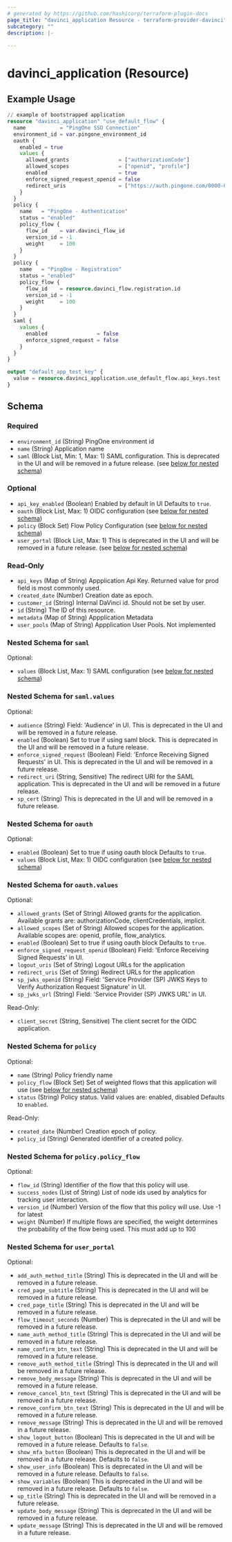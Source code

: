 ```yaml
---
# generated by https://github.com/hashicorp/terraform-plugin-docs
page_title: "davinci_application Resource - terraform-provider-davinci"
subcategory: ""
description: |-
  
---
```


# davinci_application (Resource)



## Example Usage

```terraform
// example of bootstrapped application
resource "davinci_application" "use_default_flow" {
  name           = "PingOne SSO Connection"
  environment_id = var.pingone_environment_id
  oauth {
    enabled = true
    values {
      allowed_grants                = ["authorizationCode"]
      allowed_scopes                = ["openid", "profile"]
      enabled                       = true
      enforce_signed_request_openid = false
      redirect_uris                 = ["https://auth.pingone.com/0000-0000-000/rp/callback/openid_connect"]
    }
  }
  policy {
    name   = "PingOne - Authentication"
    status = "enabled"
    policy_flow {
      flow_id    = var.davinci_flow_id
      version_id = -1
      weight     = 100
    }
  }
  policy {
    name   = "PingOne - Registration"
    status = "enabled"
    policy_flow {
      flow_id    = resource.davinci_flow.registration.id
      version_id = -1
      weight     = 100
    }
  }
  saml {
    values {
      enabled                = false
      enforce_signed_request = false
    }
  }
}

output "default_app_test_key" {
  value = resource.davinci_application.use_default_flow.api_keys.test
}
```

<!-- schema generated by tfplugindocs -->
## Schema

### Required

- `environment_id` (String) PingOne environment id
- `name` (String) Application name
- `saml` (Block List, Min: 1, Max: 1) SAML configuration. This is deprecated in the UI and will be removed in a future release. (see [below for nested schema](#nestedblock--saml))

### Optional

- `api_key_enabled` (Boolean) Enabled by default in UI Defaults to `true`.
- `oauth` (Block List, Max: 1) OIDC configuration (see [below for nested schema](#nestedblock--oauth))
- `policy` (Block Set) Flow Policy Configuration (see [below for nested schema](#nestedblock--policy))
- `user_portal` (Block List, Max: 1) This is deprecated in the UI and will be removed in a future release. (see [below for nested schema](#nestedblock--user_portal))

### Read-Only

- `api_keys` (Map of String) Appplication Api Key. Returned value for prod field is most commonly used.
- `created_date` (Number) Creation date as epoch.
- `customer_id` (String) Internal DaVinci id. Should not be set by user.
- `id` (String) The ID of this resource.
- `metadata` (Map of String) Appplication Metadata
- `user_pools` (Map of String) Appplication User Pools. Not implemented

<a id="nestedblock--saml"></a>
### Nested Schema for `saml`

Optional:

- `values` (Block List, Max: 1) SAML configuration (see [below for nested schema](#nestedblock--saml--values))

<a id="nestedblock--saml--values"></a>
### Nested Schema for `saml.values`

Optional:

- `audience` (String) Field: 'Audience' in UI. This is deprecated in the UI and will be removed in a future release.
- `enabled` (Boolean) Set to true if using saml block. This is deprecated in the UI and will be removed in a future release.
- `enforce_signed_request` (Boolean) Field: 'Enforce Receiving Signed Requests' in UI. This is deprecated in the UI and will be removed in a future release.
- `redirect_uri` (String, Sensitive) The redirect URI for the SAML application. This is deprecated in the UI and will be removed in a future release.
- `sp_cert` (String) This is deprecated in the UI and will be removed in a future release.



<a id="nestedblock--oauth"></a>
### Nested Schema for `oauth`

Optional:

- `enabled` (Boolean) Set to true if using oauth block Defaults to `true`.
- `values` (Block List, Max: 1) OIDC configuration (see [below for nested schema](#nestedblock--oauth--values))

<a id="nestedblock--oauth--values"></a>
### Nested Schema for `oauth.values`

Optional:

- `allowed_grants` (Set of String) Allowed grants for the application. Available grants are: authorizationCode, clientCredentials, implicit.
- `allowed_scopes` (Set of String) Allowed scopes for the application. Available scopes are: openid, profile, flow_analytics.
- `enabled` (Boolean) Set to true if using oauth block Defaults to `true`.
- `enforce_signed_request_openid` (Boolean) Field: 'Enforce Receiving Signed Requests' in UI.
- `logout_uris` (Set of String) Logout URLs for the application
- `redirect_uris` (Set of String) Redirect URLs for the application
- `sp_jwks_openid` (String) Field: 'Service Provider (SP) JWKS Keys to Verify Authorization Request Signature' in UI.
- `sp_jwks_url` (String) Field: 'Service Provider (SP) JWKS URL' in UI.

Read-Only:

- `client_secret` (String, Sensitive) The client secret for the OIDC application.



<a id="nestedblock--policy"></a>
### Nested Schema for `policy`

Optional:

- `name` (String) Policy friendly name
- `policy_flow` (Block Set) Set of weighted flows that this application will use (see [below for nested schema](#nestedblock--policy--policy_flow))
- `status` (String) Policy status. Valid values are: enabled, disabled Defaults to `enabled`.

Read-Only:

- `created_date` (Number) Creation epoch of policy.
- `policy_id` (String) Generated identifier of a created policy.

<a id="nestedblock--policy--policy_flow"></a>
### Nested Schema for `policy.policy_flow`

Optional:

- `flow_id` (String) Identifier of the flow that this policy will use.
- `success_nodes` (List of String) List of node ids used by analytics for tracking user interaction.
- `version_id` (Number) Version of the flow that this policy will use. Use -1 for latest
- `weight` (Number) If multiple flows are specified, the weight determines the probability of the flow being used. This must add up to 100



<a id="nestedblock--user_portal"></a>
### Nested Schema for `user_portal`

Optional:

- `add_auth_method_title` (String) This is deprecated in the UI and will be removed in a future release.
- `cred_page_subtitle` (String) This is deprecated in the UI and will be removed in a future release.
- `cred_page_title` (String) This is deprecated in the UI and will be removed in a future release.
- `flow_timeout_seconds` (Number) This is deprecated in the UI and will be removed in a future release.
- `name_auth_method_title` (String) This is deprecated in the UI and will be removed in a future release.
- `name_confirm_btn_text` (String) This is deprecated in the UI and will be removed in a future release.
- `remove_auth_method_title` (String) This is deprecated in the UI and will be removed in a future release.
- `remove_body_message` (String) This is deprecated in the UI and will be removed in a future release.
- `remove_cancel_btn_text` (String) This is deprecated in the UI and will be removed in a future release.
- `remove_confirm_btn_text` (String) This is deprecated in the UI and will be removed in a future release.
- `remove_message` (String) This is deprecated in the UI and will be removed in a future release.
- `show_logout_button` (Boolean) This is deprecated in the UI and will be removed in a future release. Defaults to `false`.
- `show_mfa_button` (Boolean) This is deprecated in the UI and will be removed in a future release. Defaults to `false`.
- `show_user_info` (Boolean) This is deprecated in the UI and will be removed in a future release. Defaults to `false`.
- `show_variables` (Boolean) This is deprecated in the UI and will be removed in a future release. Defaults to `false`.
- `up_title` (String) This is deprecated in the UI and will be removed in a future release.
- `update_body_message` (String) This is deprecated in the UI and will be removed in a future release.
- `update_message` (String) This is deprecated in the UI and will be removed in a future release.


